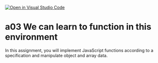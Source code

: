 [![Open in Visual Studio Code](https://classroom.github.com/assets/open-in-vscode-f059dc9a6f8d3a56e377f745f24479a46679e63a5d9fe6f495e02850cd0d8118.svg)](https://classroom.github.com/online_ide?assignment_repo_id=6293008&assignment_repo_type=AssignmentRepo)
# a03 We can learn to function in this environment
In this assignment, you will implement JavaScript functions according to a specification and manipulate object and array data.
